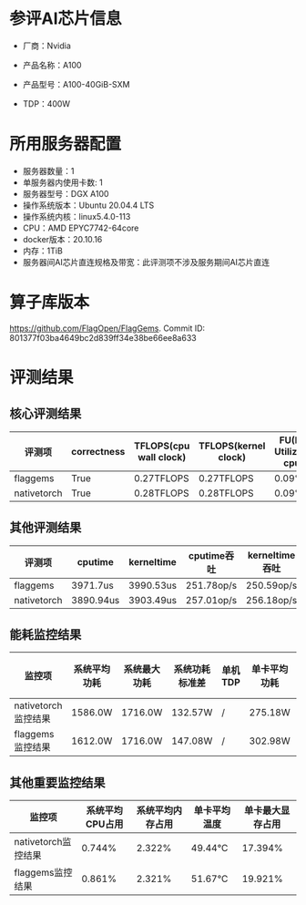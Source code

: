# 参评AI芯片信息

* 厂商：Nvidia

* 产品名称：A100
* 产品型号：A100-40GiB-SXM
* TDP：400W

# 所用服务器配置

* 服务器数量：1
* 单服务器内使用卡数: 1
* 服务器型号：DGX A100
* 操作系统版本：Ubuntu 20.04.4 LTS
* 操作系统内核：linux5.4.0-113
* CPU：AMD EPYC7742-64core
* docker版本：20.10.16
* 内存：1TiB
* 服务器间AI芯片直连规格及带宽：此评测项不涉及服务期间AI芯片直连

# 算子库版本

https://github.com/FlagOpen/FlagGems. Commit ID: 801377f03ba4649bc2d839ff34e38be66ee8a633

# 评测结果

## 核心评测结果

| 评测项  | correctness | TFLOPS(cpu wall clock) | TFLOPS(kernel clock) | FU(FLOPS Utilization)-cputime | FU-kerneltime |
| ---- | -------------- | -------------- | ------------ | ------ | ----- |
| flaggems | True    | 0.27TFLOPS       | 0.27TFLOPS        | 0.09% | 0.09% |
| nativetorch | True    | 0.28TFLOPS      | 0.28TFLOPS      | 0.09%      | 0.09%    |

## 其他评测结果

| 评测项  | cputime | kerneltime | cputime吞吐 | kerneltime吞吐 | 无预热时延 | 预热后时延 |
| ---- | -------------- | -------------- | ------------ | ------------ | -------------- | -------------- | 
| flaggems | 3971.7us       | 3990.53us        | 251.78op/s | 250.59op/s | 2412245.21us | 4067.72us |
| nativetorch | 3890.94us       | 3903.49us        | 257.01op/s | 256.18op/s | 18805.12us | 3909.68us |

## 能耗监控结果

| 监控项  | 系统平均功耗  | 系统最大功耗  | 系统功耗标准差 | 单机TDP | 单卡平均功耗 | 单卡最大功耗 | 单卡功耗标准差 | 单卡TDP |
| ---- | ------- | ------- | ------- | ----- | ------------ | ------------ | ------------- | ----- |
| nativetorch监控结果 | 1586.0W | 1716.0W | 132.57W   | /     | 275.18W       | 281.0W      | 4.85W        | 400W  |
| flaggems监控结果 | 1612.0W | 1716.0W | 147.08W   | /     | 302.98W       | 308.0W      | 5.55W        | 400W  |

## 其他重要监控结果

| 监控项  | 系统平均CPU占用 | 系统平均内存占用 | 单卡平均温度 | 单卡最大显存占用 |
| ---- | --------- | -------- | ------------ | -------------- |
| nativetorch监控结果 | 0.744%    | 2.322%   | 49.44°C       | 17.394%        |
| flaggems监控结果 | 0.861%    | 2.321%   | 51.67°C       | 19.921%        |
